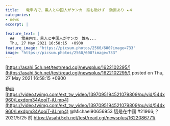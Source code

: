 ```yaml
---
title:   電車内で、黒人と中国人がケンカ　誰も助けず　動画あり ★４  
categories:
- news
excerpt: |
  
feature_text: |
  ##   電車内で、黒人と中国人がケンカ　誰も...
  Thu, 27 May 2021 16:58:15  +0900
feature_image: "https://picsum.photos/2560/600?image=733"
image: "https://picsum.photos/2560/600?image=733"
---
```


[https://asahi.5ch.net/test/read.cgi/newsplus/1622102295/](https://asahi.5ch.net/test/read.cgi/newsplus/1622102295/)
posted on Thu, 27 May 2021 16:58:15  +0900

<!--more-->

動画 [https://video.twimg.com/ext_tw_video/1397095194521079809/pu/vid/544x960/Lexdpm34AooiT-iU.mp4](https://video.twimg.com/ext_tw_video/1397095194521079809/pu/vid/544x960/Lexdpm34AooiT-iU.mp4) @Michael90656953 這是在中國 #21966;？ 2021/5/25 前 https://asahi.5ch.net/test/read.cgi/newsplus/1622086771/
